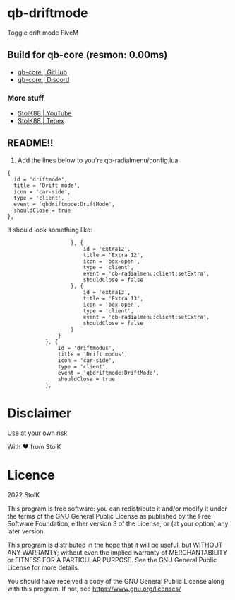 # qb-driftmode
Toggle drift mode FiveM

## Build for qb-core (resmon: 0.00ms)
- <a href="https://github.com/qbcore-framework">qb-core | GitHub</a>
- <a href="https://discord.gg/qbcore">qb-core | Discord</a>

### More stuff
- <a href="https://www.youtube.com/user/mtacstolk/videos">StolK88 | YouTube</a>
- <a href="https://stolk.tebex.io/category/qb-scripts-by-stolk">StolK88 | Tebex</a>

## README!!
1. Add the lines below to you're qb-radialmenu/config.lua
```
{
  id = 'driftmode',
  title = 'Drift mode',
  icon = 'car-side',
  type = 'client',
  event = 'qbdriftmode:DriftMode',
  shouldClose = true
},
```

It should look something like:
```
                    }, {
                        id = 'extra12',
                        title = 'Extra 12',
                        icon = 'box-open',
                        type = 'client',
                        event = 'qb-radialmenu:client:setExtra',
                        shouldClose = false
                    }, {
                        id = 'extra13',
                        title = 'Extra 13',
                        icon = 'box-open',
                        type = 'client',
                        event = 'qb-radialmenu:client:setExtra',
                        shouldClose = false
                    }
                }
            }, {
                id = 'driftmodus',
                title = 'Drift modus',
                icon = 'car-side',
                type = 'client',
                event = 'qbdriftmode:DriftMode',
                shouldClose = true
            },
```




# Disclaimer
Use at your own risk

With ❤ from StolK


# Licence
2022 StolK

This program is free software: you can redistribute it and/or modify
it under the terms of the GNU General Public License as published by
the Free Software Foundation, either version 3 of the License, or
(at your option) any later version.

This program is distributed in the hope that it will be useful,
but WITHOUT ANY WARRANTY; without even the implied warranty of
MERCHANTABILITY or FITNESS FOR A PARTICULAR PURPOSE.  See the
GNU General Public License for more details.

You should have received a copy of the GNU General Public License
along with this program.  If not, see <https://www.gnu.org/licenses/>
